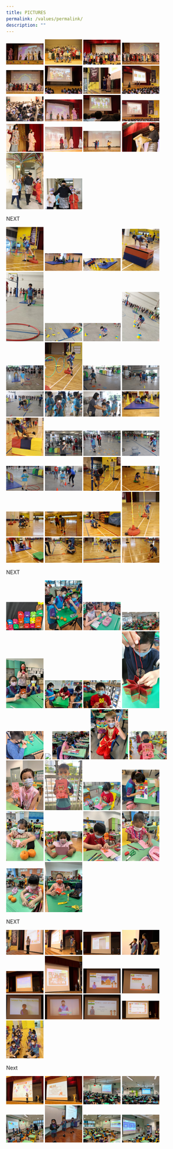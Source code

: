 ```yaml
---
title: PICTURES
permalink: /values/permalink/
description: ""
---
```

<img src="/images/v4.png" style="width:20%">
<img src="/images/v5.png" style="width:20%">
<img src="/images/v6.png" style="width:20%">
<img src="/images/v7.png" style="width:20%">
<img src="/images/v8.png" style="width:20%">
<img src="/images/v9.png" style="width:20%">
<img src="/images/v10.png" style="width:20%">
<img src="/images/v11.png" style="width:20%">
<img src="/images/v12.png" style="width:20%">
<img src="/images/v13.png" style="width:20%">
<img src="/images/v14.png" style="width:20%">
<img src="/images/v15.png" style="width:20%">
<img src="/images/v16.png" style="width:20%">
<img src="/images/v17.png" style="width:20%">
<img src="/images/v18.png" style="width:20%">
<img src="/images/v19.png" style="width:20%">
<img src="/images/v20.png" style="width:20%">
<img src="/images/v21.png" style="width:20%">

NEXT

<img src="/images/v25.png" style="width:20%">
<img src="/images/v26.png" style="width:20%">
<img src="/images/v27.png" style="width:20%">
<img src="/images/v28.png" style="width:20%">
<img src="/images/v29.png" style="width:20%">
<img src="/images/v30.png" style="width:20%">
<img src="/images/v31.png" style="width:20%">
<img src="/images/v32.png" style="width:20%">
<img src="/images/v33.png" style="width:20%">
<img src="/images/v34.png" style="width:20%">
<img src="/images/v35.png" style="width:20%">
<img src="/images/v36.png" style="width:20%">
<img src="/images/v37.png" style="width:20%">
<img src="/images/v38.png" style="width:20%">
<img src="/images/v39.png" style="width:20%">
<img src="/images/v40.png" style="width:20%">
<img src="/images/v41.png" style="width:20%">
<img src="/images/v42.png" style="width:20%">
<img src="/images/v43.png" style="width:20%">
<img src="/images/v44.png" style="width:20%">
<img src="/images/v45.png" style="width:20%">
<img src="/images/v46.png" style="width:20%">
<img src="/images/v47.png" style="width:20%">
<img src="/images/v48.png" style="width:20%">
<img src="/images/v49.png" style="width:20%">
<img src="/images/v50.png" style="width:20%">
<img src="/images/v51.png" style="width:20%">
<img src="/images/v52.png" style="width:20%">
<img src="/images/v53.png" style="width:20%">
<img src="/images/v54.png" style="width:20%">
<img src="/images/v55.png" style="width:20%">
<img src="/images/v56.png" style="width:20%">

NEXT

<img src="/images/v60.png" style="width:20%">
<img src="/images/v61.png" style="width:20%">
<img src="/images/v62.png" style="width:20%">
<img src="/images/v63.png" style="width:20%">
<img src="/images/v64.png" style="width:20%">
<img src="/images/v65.png" style="width:20%">
<img src="/images/v66.png" style="width:20%">
<img src="/images/v67.png" style="width:20%">
<img src="/images/v68.png" style="width:20%">
<img src="/images/v69.png" style="width:20%">
<img src="/images/v70.png" style="width:20%">
<img src="/images/v71.png" style="width:20%">
<img src="/images/v72.png" style="width:20%">
<img src="/images/v73.png" style="width:20%">
<img src="/images/v74.png" style="width:20%">
<img src="/images/v75.png" style="width:20%">
<img src="/images/v76.png" style="width:20%">
<img src="/images/v77.png" style="width:20%">
<img src="/images/v78.png" style="width:20%">
<img src="/images/v79.png" style="width:20%">
<img src="/images/v80.png" style="width:20%">
<img src="/images/v81.png" style="width:20%">
<img src="/images/v82.png" style="width:20%">

NEXT


<img src="/images/ce5.png" style="width:20%">
<img src="/images/ce6.png" style="width:20%">
<img src="/images/ce7.png" style="width:20%">
<img src="/images/ce8.png" style="width:20%">
<img src="/images/ce9.png" style="width:20%">
<img src="/images/ce10.png" style="width:20%">
<img src="/images/ce11.png" style="width:20%">
<img src="/images/ce12.png" style="width:20%">
<img src="/images/ce13.png" style="width:20%">
<img src="/images/ce14.png" style="width:20%">
<img src="/images/ce15.png" style="width:20%">
<img src="/images/ce16.png" style="width:20%">
<img src="/images/ce17.png" style="width:20%">

Next

<img src="/images/ce21.png" style="width:20%">
<img src="/images/ce22.png" style="width:20%">
<img src="/images/ce23.png" style="width:20%">
<img src="/images/ce24.png" style="width:20%">
<img src="/images/ce25.png" style="width:20%">
<img src="/images/ce26.png" style="width:20%">
<img src="/images/ce27.png" style="width:20%">
<img src="/images/ce28.png" style="width:20%">